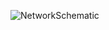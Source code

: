 ![NetworkSchematic](https://github.com/ArkS0001/Computer-Networks/assets/113760964/fb296d30-faad-4646-8936-1d8cf2bf4521)
